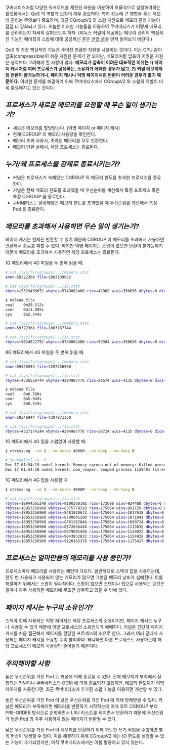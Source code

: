 쿠버네티스처럼 다양한 워크로드를 제한된 자원을 이용하여 효율적으로 실행해야하는 플랫폼에서는 QoS 의 역할과 보장이 매우 중요하다. 특히 성능에 큰 영향을 주는 메모리 관리는 무엇보다 중요하며, 최근 CGroupV2 와 스왑 지원으로 메모리 관리 기능이 점점 더 강화되고 있다. 오늘은 이러한 기능들을 이용하여 쿠버네티스가 어떻게 메모리를 관리하는지 자세히 살펴보도록 하자. (리눅스 커널이 제공하는 메모리 관리의 핵심적인 기능인 페이징과 스왑에 대해 궁금하신 분은 [관련 글](https://velog.io/@haruband/K8S-%EB%A9%94%EB%AA%A8%EB%A6%AC-%EC%8A%A4%EC%99%80%ED%95%91-%EC%A7%80%EC%9B%90-%EC%9D%B4%EC%8A%88-%EC%86%8C%EA%B0%9C-%EB%B0%8F-%EB%B6%84%EC%84%9D)을 먼저 읽어보기 바란다.)

QoS 의 가장 핵심적인 기능은 주어진 만큼만 자원을 사용하는 것이다. 이는 CPU 같이 압축(compressible)이 쉬운 자원은 문제가 안 되지만, 메모리처럼 압축이 어려운 자원은 생각보다 고려해야 할 사항이 많다. **메모리가 압축이 어려운 대표적인 이유는 1) 페이지 캐시처럼 여러 프로세스가 공유하는, 소유자가 애매한 경우가 많고, 2) 커널 메모리처럼 반환이 불가능하거나, 페이지 캐시나 익명 페이지처럼 반환이 어려운 경우가 많기 때문이다.** 이러한 문제를 해결하기 위해 쿠버네티스에서 CGroupV2 와 스왑의 역할이 더욱 중요해지고 있는 것이다.

## _프로세스가 새로운 메모리를 요청할 때 무슨 일이 생기는가?_

- 새로운 메모리를 할당받는다. (익명 페이지 or 페이지 캐시)
- 현재 CGROUP 의 메모리 사용량을 확인한다.
- 메모리 초과 사용시, 초과된 메모리를 모두 반환한다.
- 메모리 반환 실패시, 해당 프로세스는 종료된다.

## _누가/왜 프로세스를 강제로 종료시키는가?_

- 커널은 프로세스가 속해있는 CGROUP 의 메모리 한도를 초과한 프로세스를 종료한다.
- 커널은 전체 메모리 한도를 초과했을 때 우선순위를 계산해서 특정 프로세스 혹은 특정 CGROUP 을 종료한다.
- 쿠버네티스는 설정해놓은 메모리 한도를 초과했을 때 우선순위를 계산해서 특정 Pod 을 종료한다.

## _메모리를 초과해서 사용하면 무슨 일이 생기는가?_

페이지 캐시는 언제든 반환할 수 있기 때문에 CGROUP 이 메모리를 초과해서 사용하면 반환해서 종료를 피할 수 있다. 하지만 익명 페이지는 스왑이 없으면 반환이 불가능하기 때문에 메모리를 초과해서 사용하면 해당 프로세스는 종료된다.

1G 메모리에서 4G 파일을 두 번째 읽을 때.

```bash
# cat /sys/fs/cgroups/.../memory.stat
anon=59322368 file=1003139072

# cat /sys/fs/cgroups/.../io.stat
rbytes=5329436672 wbytes=5749862400 rios=42989 wios=350636 dbytes=0 dios=0

$ md5sum file
real    0m29.512s
user    0m11.805s
sys     0m2.344s

# cat /sys/fs/cgroups/.../memory.stat
anon=59322368 file=1003167744

# cat /sys/fs/cgroups/.../io.stat
rbytes=9624522752 wbytes=5749862400 rios=59394 wios=350636 dbytes=0 dios=0
```

8G 메모리에서 4G 파일을 두 번째 읽을 때.

```bash
# cat /sys/fs/cgroups/.../memory.stat
anon=59346944 file=4297256960

# cat /sys/fs/cgroups/.../io.stat
rbytes=4326559744 wbytes=4294987776 rios=20574 wios=4135 dbytes=0 dios=0

$ md5sum file
real    0m6.500s
user    0m5.949s
sys     0m0.544s

# cat /sys/fs/cgroups/.../memory.stat
anon=59346944 file=4297871360

# cat /sys/fs/cgroups/.../io.stat
rbytes=4327174144 wbytes=4294987776 rios=20724 wios=4135 dbytes=0 dios=0
```

1G 메모리에서 4G 힙을 스왑없이 사용할 때.

```bash
$ stress-ng --vm 1 --vm-bytes 4096M --vm-keep --vm-hang 0

# journalctl -k -f
Dec 17 01:54:19 node1 kernel: Memory cgroup out of memory: Killed process 1158401 (stress-ng-vm) total-vm:4240664kB, anon-rss:984988kB, file-rss:768kB, shmem-rss:32kB, UID:0 pgtables:2004kB oom_score_adj:1000
Dec 17 01:54:19 node1 kernel: oom_reaper: reaped process 1158401 (stress-ng-vm), now anon-rss:0kB, file-rss:0kB, shmem-rss:32kB
```

1G 메모리에서 4G 힙을 사용할 때

```bash
$ stress-ng --vm 1 --vm-bytes 4096M --vm-keep --vm-hang 0

# cat /sys/fs/cgroups/.../io.stat
rbytes=18944565248 wbytes=8100360192 rios=173696 wios=924488 dbytes=0 dios=0
rbytes=18953256960 wbytes=8375779328 rios=175064 wios=991729 dbytes=0 dios=0
rbytes=18953256960 wbytes=8481820672 rios=175064 wios=1017618 dbytes=0 dios=0
rbytes=18953256960 wbytes=8700641280 rios=175064 wios=1071041 dbytes=0 dios=0
rbytes=18953256960 wbytes=8781262848 rios=175064 wios=1090724 dbytes=0 dios=0
rbytes=18953256960 wbytes=8872636416 rios=175064 wios=1113032 dbytes=0 dios=0
rbytes=18953256960 wbytes=8979091456 rios=175064 wios=1139022 dbytes=0 dios=0
rbytes=18953256960 wbytes=9043832832 rios=175064 wios=1154828 dbytes=0 dios=0
rbytes=18953256960 wbytes=9128165376 rios=175064 wios=1175417 dbytes=0 dios=0
```

## _프로세스는 얼마만큼의 메모리를 사용 중인가?_

프로세스마다 메모리를 사용하는 패턴이 다르다. 일반적으로 스택과 힙을 사용하는데, 한두 번 사용되고 사용되지 않는 메모리가 많으면 그만큼 메모리 낭비가 심해진다. 이를 해결하기 위해서는 스왑이 필수적이다. 스왑이 없으면 스탭이나 힙으로 사용되는 공간은 얼마나 자주 사용하든 메모리에 무조건 상주하고 있을 수 밖에 없다.

## _페이지 캐시는 누구의 소유인가?_

스택과 힙에 사용되는 익명 페이지는 해당 프로세스의 소유이지만, 페이지 캐시는 누구나 사용할 수 있기 때문에 어떤 프로세스의 소유인지가 애매하다. 커널은 간단히 페이지 캐시를 처음 접근해서 페이지를 할당한 프로세스의 소유로 한다. 그래서 여러 군데서 사용되는 페이지 캐시를 소유할 수록 불리하다. 왜냐하면 다른 프로세스도 사용하는데 해당 프로세스의 메모리 사용량만 줄어들기 때문이다.

## _주의해야할 사항_

높은 우선순위를 가진 Pod 도 커널에 의해 종료될 수 있다. 전체 메모리가 부족해서 실행되는 커널이나 쿠버네티스의 OOM 에 의해 종료되진 않겠지만, 메모리 한도까지 익명 페이지를 사용한다면. 최근 쿠버네티스에 추가된 스왑 기능을 이용하면 개선할 수 있다.

높은 우선순위를 가진 Pod 이 낮은 우선순위를 가진 Pod 에 의해 방해받을 수 있다. 커널은 메모리가 부족해지면 메모리를 반환하기 시작하는데 이때 루트 CGROUP 부터 PRE-ORDER 방식으로 순회하면서 LRU 리스트를 뒤지면서 반환하기 때문에 우선순위가 높은 Pod 의 자주 사용하지 않는 페이지가 반환될 수 있다.

낮은 우선순위를 가진 Pod 이 메모리를 반환하기 위해 과도한 쓰기 작업을 수행하면 병목 현상이 발생할 수 있다. 이를 해결하기 위해 CGroupV2 에는 IO 한도를 설정할 수 있는 기능이 추가되었지만, 아직 쿠버네티스에서는 이를 활용하고 있지 않는다.
